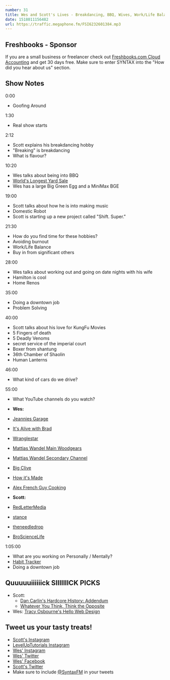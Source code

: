 ```yaml
---
number: 31
title: Wes and Scott's Lives - Breakdancing, BBQ, Wives, Work/Life Balance, Problem Solving, YouTube Subscriptions
date: 1518011156482
url: https://traffic.megaphone.fm/FSI6232601384.mp3
---
```


## Freshbooks - Sponsor

If you are a small business or freelancer check out [Freshbooks.com Cloud Accounting](https://freshbooks.com/syntax) and get 30 days free. Make sure to enter SYNTAX into the "How did you hear about us" section.

## Show Notes


0:00

* Goofing Around

1:30

* Real show starts

2:12

* Scott explains his breakdancing hobby
* "Breaking" is breakdancing
* What is flavour?

10:20

* Wes talks about being into BBQ
* [World's Longest Yard Sale](http://www.127yardsale.com/)
* Wes has a large Big Green Egg and a MiniMax BGE

19:00

* Scott talks about how he is into making music
* Domestic Robot
* Scott is starting up a new project called "Shift. Super."


21:30

* How do you find time for these hobbies?
* Avoiding burnout
* Work/Life Balance
* Buy in from significant others

28:00

* Wes talks about working out and going on date nights with his wife
* Hamilton is cool
* Home Renos

35:00

* Doing a downtown job
* Problem Solving

40:00

* Scott talks about his love for KungFu Movies
* 5 Fingers of death
* 5 Deadly Venoms
* secret service of the imperial court
* Boxer from shantung
* 36th Chamber of Shaolin
* Human Lanterns

46:00

* What kind of cars do we drive?

55:00

* What YouTube channels do you watch?

* **Wes:**
* [Jeannies Garage](https://www.youtube.com/channel/UCWMaOB-Wxb1pbayjkOZn2iA)
* [It's Alive with Brad](https://www.youtube.com/playlist?list=PLKtIunYVkv_S7LqWqRuGw1oz-1zG3dIL4)
* [Wranglestar](https://www.youtube.com/channel/UCMIjEnXruVHtvgSVf6TgfUg)
* [Mattias Wandel Main Woodgears](https://www.youtube.com/user/Matthiaswandel)
* [Mattias Wandel Secondary Channel](https://www.youtube.com/channel/UC3_AWXcf2K3l9ILVuQe-XwQ)
* [Big Clive](https://www.youtube.com/user/bigclivedotcom)
* [How it's Made](https://www.youtube.com/channel/UCELt4nocnWDEnYJmov4zqyA)
* [Alex French Guy Cooking](https://www.youtube.com/user/FrenchGuyCooking)

* **Scott:**
* [RedLetterMedia](https://www.youtube.com/user/RedLetterMedia)
* [stance](https://www.youtube.com/user/stanceelements)
* [theneedledrop](https://www.youtube.com/user/theneedledrop)
* [BroScienceLife](https://www.youtube.com/channel/UCduKuJToxWPizJ7I2E6n1kA)


1:05:00

* What are you working on Personally / Mentally?
* [Habit Tracker](https://play.google.com/store/apps/details?id=org.isoron.uhabits&hl=en)
* Doing a downtown job

## Quuuuuiiiiiick SIIIIIIICK PICKS
* Scott:
  * [Dan Carlin's Hardcore History: Addendum](https://dchhaddendum.libsyn.com/)
  * [Whatever You Think, Think the Opposite](http://amzn.to/2GybLbh)
* Wes: [Tracy Osbourne's Hello Web Design](http://amzn.to/2Er7JDq)

## Tweet us your tasty treats!

* [Scott's Instagram](https://www.instagram.com/stolinski/)
* [LevelUpTutorials Instagram](https://www.instagram.com/LevelUpTutorials/)
* [Wes' Instagram](https://www.instagram.com/wesbos/)
* [Wes' Twitter](https://twitter.com/wesbos)
* [Wes' Facebook](https://www.facebook.com/wesbos.developer)
* [Scott's Twitter](https://twitter.com/stolinski)
* Make sure to include [@SyntaxFM](https://twitter.com/SyntaxFM) in your tweets
